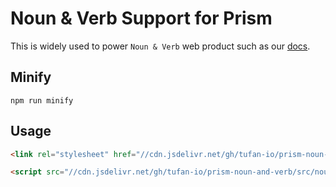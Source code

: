 # Noun & Verb Support for Prism

This is widely used to power `Noun & Verb` web product such as our
[docs](https://github.com/tufan-io/noun-and-verb-docs).

## Minify

```
npm run minify
```

## Usage

```html
<link rel="stylesheet" href="//cdn.jsdelivr.net/gh/tufan-io/prism-noun-and-verb/src/noun-and-verb.min.css">

<script src="//cdn.jsdelivr.net/gh/tufan-io/prism-noun-and-verb/src/noun-and-verb.min.js"></script>
```
